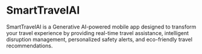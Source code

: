 # SmartTravelAI
SmartTravelAI is a Generative AI-powered mobile app designed to transform your travel experience by providing real-time travel assistance, intelligent disruption management, personalized safety alerts, and eco-friendly travel recommendations.
